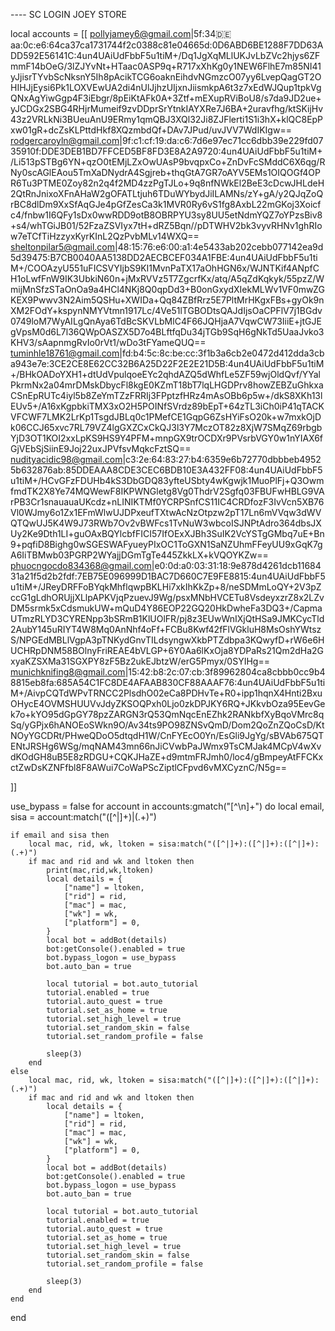 ---- SC LOGIN JOEY STORE

local accounts = [[
pollyjamey6@gmail.com|5f:34:de:aa:0c:e6:64ca37ca1731744f2c0388c81e04665d:0D6ABD6BE1288F7DD63ADD592E56141C:4un4UAiUdFbbF5u1tiM+/Dq1JgXqMLlUKJvLbZVc2hjys6ZFmmF14bOeG/3lZJYvNt+HTaac0ASP9q+R717xXhKg0y1NEW6FlhE7m85NI41yJjisrTYvbScNksnY5Ih8pAcikTCG6oaknEihdvNGmzcO07yy6LvepQagGT2OHIHJjEysi6Pk1LOXVEwUA2di4nUlJjhzUIjxnJiismkpA6t3z7xEdWJQup1tpkVgQNxAgYiwGgp4F3iEbgr/8pEiKtAFk0A+3Ztf+mEXupRViBoU8/s7da9JD2ue+yJCDGx2SBG4RHjrMumeif9zvDDprSrYtnkIAYXRe7J6BA+2uravfhg/ktSKijHv43z2VRLkNi3BUeuAnU9ERmy1qmQBJ3XQl32Ji8ZJFlerti1S1i3hX+klQC8EpPxw01gR+dcZsKLPttdHkf8XQzmbdQf+DAv7JPud/uvJVV7WdIKIgw==
rodgercaroyln@gmail.com|9f:c1:cf:19:da:c6:7d6e97ec71cc6dbb39e229fd0735910f:DDE3DEB1BD7FFCED5BF8FD3E8A2A9720:4un4UAiUdFbbF5u1tiM+/Li513pSTBg6YN+qzO0tEMjLZxOwUAsP9bvqpxCo+ZnDvFcSMddC6X6qg/RNy0scAGlEAou5TmXaDNydrA4Sgjreb+thqGtA7GR7oAYV5EMs1OIQOGf4OPR6Tu3PTME0Zoy82n2q4f2MD4zzPgTJLo+9q8nfNWkEl2BeE3cDcwJHLdeH2QtRnJnixoXFnAHaW2gOFATLtjuh6TDuWYbydJiILAMNs/zY+gA/y2QJqZoQrBC8dlDm9XxSfAqGJe4pGfZesCa3k1MVR0Ry6vS1fg8AxbL22mGKoj3Xoicfc4/fnbw1I6QFy1sDx0wwRDD9otB8OBRPYU3sy8UU5etNdmYQZ7oYPzsBiv8+s4/whTGiJB01/52FzaZSVIyx7tH+dRZ5Bqn//pDTWHV2bk3vyvRHNv1ghRIow7eTCfTiHzzyxKyrKInL2QzPvbMLv14WXQ==
sheltonpilar5@gmail.com|48:15:76:e6:00:a1:4e5433ab202cebb077142ea9d5d39475:B7CB0040AA5138DD2AECBCEF034A1FBE:4un4UAiUdFbbF5u1tiM+/COOAzyU551uFICSVYIjbS9KI1MvnPaTX17aOhHGN6x/WJNTKif4ANpfCH1oLwfFnW9IK3UbkiN60n+jMxRVVz5T7ZgcrfKx/atq/A5qZdKqkyk/55pzZ/WmijMnSfzSTaOnOa9a4HCl4NKj8Q0qpDd3+B0onGxydXIekMLWv1VF0mwZGKEX9Pwwv3N2Aim5QSHu+XWIDa+Qq84ZBfRrz5E7PltMrHKgxFBs+gyOk9nXM2FOdY+kspynNMYVtmn1917Lc/4Ve51lTGBODtsQAJdIjsOaCPFlV7j1BGdv0749loM7WyAILgQnAya6TdBcSKVLbMlC4F66JQHjaA7VqwCW73IiiE+jtGJEgVpsM0d6L7l36QWpOASZX5D7o4BLftfqDu34jTGb9SqH6gNkTd5UaaJvko3KHV3/sAapnmgRvIo0rVt1/wDo3tFYameQUQ==
tuminhle18761@gmail.com|fd:b4:5c:8c:be:cc:3f1b3a6cb2e0472d412dda3cba943e7e:3CE2CE8E62CC32B6A25D22F2E2E21D5B:4un4UAiUdFbbF5u1tiM+/BHkOADoYXH1+dtUdVpulqoeEYc2qhdAZQ5dWhfLe5ZF59wjOldQvf/YYalPkrmNx2a04mrDMskDbycFl8kgE0KZmT18bT7lqLHGDPrv8howZEBZuGhkxaCSnEpRUTc4iyl5b8ZeYmTZzFRRIj3FPptzfHRz4mAsOBb6p5w+/dkS8XKh13lEUv5+/A16xKgpbkiTMX3xO2H5POINfSVrdz89bEpT+64zTL3iCh0iP41qTACKVFCWF7LMK2LrKp1TsgdJBLq0c1PMefCE1GqpG6ZsHYiFsO20k+w7mxkOjDk06CCJ65xvc7RL79VZ4lgGXZCxCkQJ3l3Y7MczOT82z8XjW7SMqZ69rbgbYjD3OT1KOI2xxLpKS9HS9Y4PFM+mnpGX9trOCDXr9PVsrbVGY0w1nYIAX6fGjVEbSjSiinE9Joj22uxJPVfsvMqkcFztSQ==
nudityacidic98@gmail.com|c3:2e:64:83:27:b4:6359e6b72770dbbbeb49525b632876ab:85DDEAAA8CDE3CEC6BDB10E3A432FF08:4un4UAiUdFbbF5u1tiM+/HCvGFzFDUHb4kS3DbGDQ83yfteUSbty4wKgwjk1MuoPlFj+Q3OwmfmdTK2X8Ye74MQWewF8IKPWNGletg8Vg0ThdrV2Sgfq03FBUFwHBLG9VArPB3Cr1snauauaUKcdz+nLINIKTMf0YCRPSnfCS11IC4CRDfozF3IvVcn5XB76Vl0WJmy6o1Zx1EFmWlwUJDPxeufTXtwAcNzOtpzw2pT17Ln6mVVqw3dWVQTQwUJ5K4W9J73RWb7Ov2vBWFcs1TvNuW3wbcoISJNPtAdro364dbsJXUy2Ke9Dth1LI+guOAxBQYlcbfFICI57IfOExXJBh3SuIK2VcYSTgGMbq7uE+Bn9+pqfiD8Bighg0wSGESWAFyueyPIxOC1ToGXN1SaNZUhmFFeyUU9xGqK7gA6IiTBMwb03PGRP2WYajjDGmTgTe445ZkkLX+kVQOYKZw==
phuocngocdo834368@gmail.com|e0:0d:a0:03:31:18:9e878d4261dcb1168431a21f5d2b2fdf:7EB75E096999D1BAC7D660C7E9FE8815:4un4UAiUdFbbF5u1tiM+/JReyDRFFoBYqkMhflqwpBKLHi7xkIhKkZp+8/neSDMmLoQY+2V3pZccG1gLdhORUjjXLlpAPKVjqPzuevJ9Wg/psxMNbHVCETu8VsdeyxzrZ8x2LZvDM5srmk5xCdsmukUW+mQuD4Y86EOP22GQ20HkDwheFa3DQ3+/CapmaUTmzRLYD3CYRENpp3bSRmB1KlUOlFR/pj8z3EUwWnIXjQtHSa9JMKCycTld2AubY145uRIYT4W8Mq0AnNhf4oFf+FCBu8Kwf42fFlVGkluH8MsOshYWtszS/NPGEdMBLlVgpA3pTNKydGnvTILdsyngwXkbPTZdbpa3KQwyfD+rW6e6HUCHRpDNM58BOlnyFriREAE4bVLGP+6Y0Aa6lKxOja8YDPaRs21Qm2dHa2GxyaKZSXMa31SGXPY8zF5Bz2ukEJbtzW/erG5Pmyx/0SYIHg==
munichknifing8@gmail.com|15:42:b8:2c:07:cb:3f89962804ca8cbbb0cc9b48815eb8fa:685A54C1FC8DE4AFAAB830CF88AAAF76:4un4UAiUdFbbF5u1tiM+/AivpCQTdWPvTRNCC2PlsdhO02eCa8PDHvTe+R0+ipp1hqnX4Hnti2BxuOHycE4OVMSHUUVvJdyZKSOQPxh0Ljo0zkDPJKY6RQ+JKkvbOza95EevGek7o+kYO95dGpGY78pzZARGN3rQ53QmNqcEnEZhk2RANkbfXyBqoVMrc8qSq/yGPjx6hANOEoSWkn9O/Av34ts9PO98ZNSvQmD/Dom2QoZnZQoCsD/KtNOyYGCDRt/PHweQDoO5dtqdH1W/CnFYEcO0Yn/EsGli9JgYg/sBVAb675QTENtJRSHg6WSg/mqNAM43mn66nJiCVwbPaJWmx9TsCMJak4MCpV4wXvdKOdGH8uB5E8zRDGU+CQKJHaZE+d9mtmFRJmh0/loc4/gBmpeyAtFFCKxctZwDsKZNFfbl8F8AWui7CoWaPScZiptlCFpvd6vMXCyznC/N5g==


]]

use_bypass =  false
for account in accounts:gmatch("[^\n]+") do
    local email, sisa = account:match("([^|]+)|(.+)")

    if email and sisa then
        local mac, rid, wk, ltoken = sisa:match("([^|]+):([^|]+):([^|]+):(.+)")
        if mac and rid and wk and ltoken then
            print(mac,rid,wk,ltoken)
            local details = {
                ["name"] = ltoken,
                ["rid"] = rid,
                ["mac"] = mac,
                ["wk"] = wk,
                ["platform"] = 0,
            }
            local bot = addBot(details)
            bot:getConsole().enabled = true
            bot.bypass_logon = use_bypass
            bot.auto_ban = true
        
            local tutorial = bot.auto_tutorial
            tutorial.enabled = true
            tutorial.auto_quest = true
            tutorial.set_as_home = true
            tutorial.set_high_level = true
            tutorial.set_random_skin = false
            tutorial.set_random_profile = false
        
            sleep(3)
        end
    else
        local mac, rid, wk, ltoken = sisa:match("([^|]+):([^|]+):([^|]+):(.+)")
        if mac and rid and wk and ltoken then
            local details = {
                ["name"] = ltoken,
                ["rid"] = rid,
                ["mac"] = mac,
                ["wk"] = wk,
                ["platform"] = 0,
            }
            local bot = addBot(details)
            bot:getConsole().enabled = true
            bot.bypass_logon = use_bypass
            bot.auto_ban = true
        
            local tutorial = bot.auto_tutorial
            tutorial.enabled = true
            tutorial.auto_quest = true
            tutorial.set_as_home = true
            tutorial.set_high_level = true
            tutorial.set_random_skin = false
            tutorial.set_random_profile = false
        
            sleep(3)
        end
    end
end
